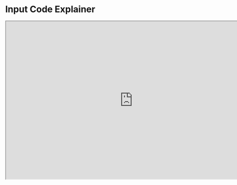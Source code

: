 # Input Code Explainer

<p><iframe title="YouTube video player" src="https://www.youtube.com/embed/fUUTb90h-e8?si=Aw4m9e5fMpuROvu1" width="800" height="500" allowfullscreen="allowfullscreen" allow="accelerometer; autoplay; clipboard-write; encrypted-media; gyroscope; picture-in-picture; web-share"></iframe></p>
